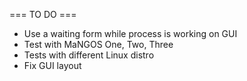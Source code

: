=== TO DO ===

- Use a waiting form while process is working on GUI
- Test with MaNGOS One, Two, Three
- Tests with different Linux distro
- Fix GUI layout